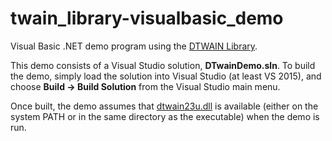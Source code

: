 # twain_library-visualbasic_demo
Visual Basic .NET demo program using the <a href="https://github.com/dynarithmic/twain_library" target="_blank">DTWAIN Library</a>.

This demo consists of a Visual Studio solution, **DTwainDemo.sln**.  To build the demo, simply load the solution into Visual Studio (at least VS 2015), and choose **Build -> Build Solution** from the Visual Studio main menu.

Once built, the demo assumes that <a href="https://github.com/dynarithmic/twain_library/tree/master/binaries/32bit" target="_blank">dtwain23u.dll</a> is available (either on the system PATH or in the same directory as the executable) when the demo is run.  
